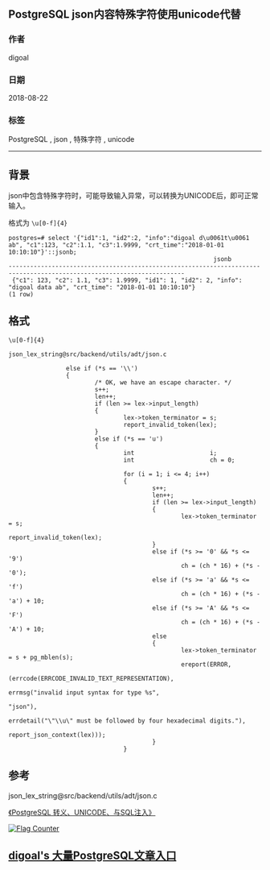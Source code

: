 ## PostgreSQL json内容特殊字符使用unicode代替  
                                                           
### 作者                                                           
digoal                                                           
                                                           
### 日期                                                           
2018-08-22                                                         
                                                           
### 标签                                                           
PostgreSQL , json , 特殊字符 , unicode    
                                                           
----                                                           
                                                           
## 背景   
json中包含特殊字符时，可能导致输入异常，可以转换为UNICODE后，即可正常输入。  
  
格式为 ```\u[0-f]{4}```  
  
```  
postgres=# select '{"id1":1, "id2":2, "info":"digoal d\u0061t\u0061 ab", "c1":123, "c2":1.1, "c3":1.9999, "crt_time":"2018-01-01 10:10:10"}'::jsonb;  
                                                         jsonb                                                           
-----------------------------------------------------------------------------------------------------------------------  
 {"c1": 123, "c2": 1.1, "c3": 1.9999, "id1": 1, "id2": 2, "info": "digoal data ab", "crt_time": "2018-01-01 10:10:10"}  
(1 row)  
```  
  
## 格式  
```
\u[0-f]{4}
```  
  
    
```  
json_lex_string@src/backend/utils/adt/json.c  
  
                else if (*s == '\\')  
                {  
                        /* OK, we have an escape character. */  
                        s++;  
                        len++;  
                        if (len >= lex->input_length)  
                        {  
                                lex->token_terminator = s;  
                                report_invalid_token(lex);  
                        }  
                        else if (*s == 'u')  
                        {  
                                int                     i;  
                                int                     ch = 0;  
  
                                for (i = 1; i <= 4; i++)  
                                {  
                                        s++;  
                                        len++;  
                                        if (len >= lex->input_length)  
                                        {  
                                                lex->token_terminator = s;  
                                                report_invalid_token(lex);  
                                        }  
                                        else if (*s >= '0' && *s <= '9')  
                                                ch = (ch * 16) + (*s - '0');  
                                        else if (*s >= 'a' && *s <= 'f')  
                                                ch = (ch * 16) + (*s - 'a') + 10;  
                                        else if (*s >= 'A' && *s <= 'F')  
                                                ch = (ch * 16) + (*s - 'A') + 10;  
                                        else  
                                        {  
                                                lex->token_terminator = s + pg_mblen(s);  
                                                ereport(ERROR,  
                                                                (errcode(ERRCODE_INVALID_TEXT_REPRESENTATION),  
                                                                 errmsg("invalid input syntax for type %s",  
                                                                                "json"),  
                                                                 errdetail("\"\\u\" must be followed by four hexadecimal digits."),  
                                                                 report_json_context(lex)));  
                                        }  
                                }  
```  
  
## 参考  
  
json_lex_string@src/backend/utils/adt/json.c  
   
[《PostgreSQL 转义、UNICODE、与SQL注入》](../201704/20170402_01.md)   
  
  
  
<a rel="nofollow" href="http://info.flagcounter.com/h9V1"  ><img src="http://s03.flagcounter.com/count/h9V1/bg_FFFFFF/txt_000000/border_CCCCCC/columns_2/maxflags_12/viewers_0/labels_0/pageviews_0/flags_0/"  alt="Flag Counter"  border="0"  ></a>  
  
  
  
  
  
  
## [digoal's 大量PostgreSQL文章入口](https://github.com/digoal/blog/blob/master/README.md "22709685feb7cab07d30f30387f0a9ae")
  
